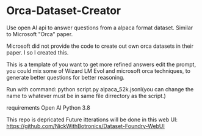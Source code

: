 # Orca-Dataset-Creator
Use open AI api to answer questions from a alpaca format dataset. Similar to Microsoft "Orca" paper.


Microsoft did not provide the code to create out own orca datasets in their paper. I so I created this.

This is a template of you want to get more refined answers edit the prompt, you could mix some of Wizard LM Evol and microsoft orca techniques, to generate better questions for better reasoning.

Run with command: python script.py alpaca_52k.jsonl(you can change the name to whatever must be in same file dirrectory as the script.)

requirements
Open AI
Python 3.8

This repo is depricated Future itterations will be done in this web UI: https://github.com/NickWithBotronics/Dataset-Foundry-WebUI
